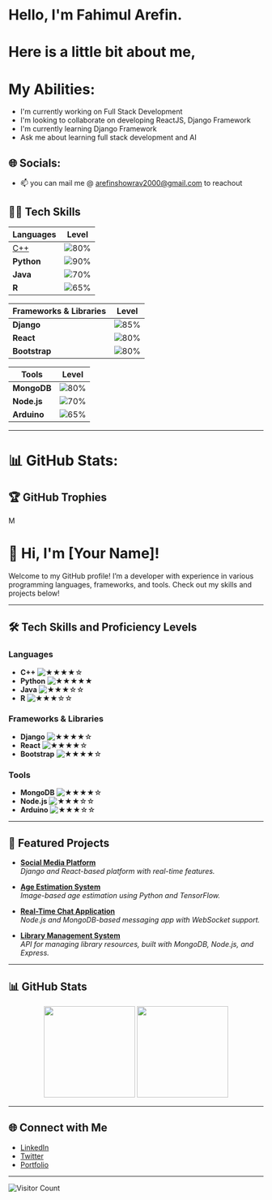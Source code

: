 



# Hello, I'm Fahimul Arefin. 
# Here is a little bit about me,
#  My Abilities:
* I'm currently working on Full Stack Development
* I'm looking to collaborate on developing ReactJS, Django Framework
* I'm currently learning Django Framework
* Ask me about learning full stack development and AI<br>


## 🌐 Socials:
- 📫 you can mail me @ arefinshowrav2000@gmail.com to reachout


## 👨‍💻 Tech Skills
| Languages   | Level                                   |
|-------------|----------------------------------------|
| [C++](https://img.shields.io/badge/-C++-00599C?style=flat&logo=c%2B%2B&logoColor=white)    | ![80%](https://img.shields.io/badge/Level-80%25-brightgreen) |
| **Python**  | ![90%](https://img.shields.io/badge/Level-90%25-brightgreen) |
| **Java**    | ![70%](https://img.shields.io/badge/Level-70%25-yellowgreen) |
| **R**       | ![65%](https://img.shields.io/badge/Level-65%25-yellow)      |

| Frameworks & Libraries | Level                                   |
|------------------------|-----------------------------------------|
| **Django**             | ![85%](https://img.shields.io/badge/Level-85%25-brightgreen) |
| **React**              | ![80%](https://img.shields.io/badge/Level-80%25-brightgreen) |
| **Bootstrap**          | ![80%](https://img.shields.io/badge/Level-80%25-brightgreen) |

| Tools     | Level                                   |
|-----------|-----------------------------------------|
| **MongoDB** | ![80%](https://img.shields.io/badge/Level-80%25-brightgreen) |
| **Node.js** | ![70%](https://img.shields.io/badge/Level-70%25-yellowgreen) |
| **Arduino** | ![65%](https://img.shields.io/badge/Level-65%25-yellow)      |

---


# 📊 GitHub Stats:




## 🏆 GitHub Trophies
M




# 👋 Hi, I'm [Your Name]!

Welcome to my GitHub profile! I’m a developer with experience in various programming languages, frameworks, and tools. Check out my skills and projects below!

---

## 🛠️ Tech Skills and Proficiency Levels

### Languages

- **C++** ![★★★★☆](https://img.shields.io/badge/Level-★★★★☆-brightgreen)
- **Python** ![★★★★★](https://img.shields.io/badge/Level-★★★★★-brightgreen)
- **Java** ![★★★☆☆](https://img.shields.io/badge/Level-★★★☆☆-yellowgreen)
- **R** ![★★★☆☆](https://img.shields.io/badge/Level-★★★☆☆-yellowgreen)

### Frameworks & Libraries

- **Django** ![★★★★☆](https://img.shields.io/badge/Level-★★★★☆-brightgreen)
- **React** ![★★★★☆](https://img.shields.io/badge/Level-★★★★☆-brightgreen)
- **Bootstrap** ![★★★★☆](https://img.shields.io/badge/Level-★★★★☆-brightgreen)

### Tools

- **MongoDB** ![★★★★☆](https://img.shields.io/badge/Level-★★★★☆-brightgreen)
- **Node.js** ![★★★☆☆](https://img.shields.io/badge/Level-★★★☆☆-yellowgreen)
- **Arduino** ![★★★☆☆](https://img.shields.io/badge/Level-★★★☆☆-yellowgreen)

---

## 🌟 Featured Projects

- **[Social Media Platform](https://github.com/yourusername/social-media-platform)**  
   _Django and React-based platform with real-time features._
  
- **[Age Estimation System](https://github.com/yourusername/age-estimation)**  
   _Image-based age estimation using Python and TensorFlow._
  
- **[Real-Time Chat Application](https://github.com/yourusername/real-time-chat)**  
   _Node.js and MongoDB-based messaging app with WebSocket support._
  
- **[Library Management System](https://github.com/yourusername/library-management-system)**  
   _API for managing library resources, built with MongoDB, Node.js, and Express._

---

## 📊 GitHub Stats

<div align="center">
  <img height="180em" src="https://github-readme-stats.vercel.app/api?username=yourusername&show_icons=true&hide_border=true&theme=radical" />
  <img height="180em" src="https://github-readme-stats.vercel.app/api/top-langs/?username=yourusername&layout=compact&theme=radical" />
</div>

---

## 🌐 Connect with Me

- [LinkedIn](https://www.linkedin.com/in/yourusername)
- [Twitter](https://twitter.com/yourusername)
- [Portfolio](https://yourportfolio.com)

---

![Visitor Count](https://komarev.com/ghpvc/?username=yourusername&color=blue)

<!---
Fahimul-06/Fahimul-06 is a ✨ special ✨ repository because its `README.md` (this file) appears on your GitHub profile.
You can click the Preview link to take a look at your changes.
--->
